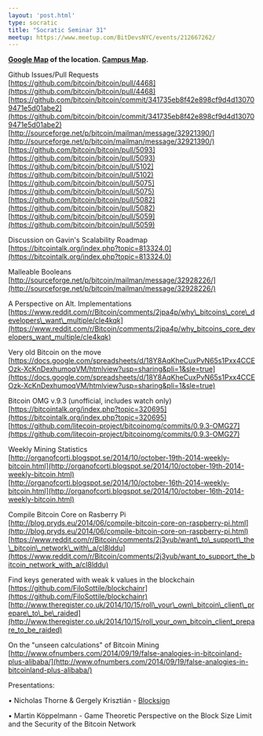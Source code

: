 ```yaml
---
layout: 'post.html'
type: socratic
title: "Socratic Seminar 31"
meetup: https://www.meetup.com/BitDevsNYC/events/212667262/
---
```


**[Google Map](https://www.google.com/maps/place/Mathematics+Hall,+2990+Broadway,+Columbia+University,+New+York,+NY+10027/@40.8094097,-73.9625163,17z/data=!4m2!3m1!1s0x89c2f63efe0e0bb9:0x78c19dc29f69ca5a) of the location. [Campus Map](http://www.columbia.edu/about_columbia/map/mathematics.html).**

Github Issues/Pull Requests  
[](https://github.com/bitcoin/bitcoin/pull/4468)[https://github.com/bitcoin/bitcoin/pull/4468](https://github.com/bitcoin/bitcoin/pull/4468)  
[](https://github.com/bitcoin/bitcoin/commit/341735eb8f42e898cf9d4d130709471e5d01abe2)[https://github.com/bitcoin/bitcoin/commit/341735eb8f42e898cf9d4d130709471e5d01abe2](https://github.com/bitcoin/bitcoin/commit/341735eb8f42e898cf9d4d130709471e5d01abe2)  
[](http://sourceforge.net/p/bitcoin/mailman/message/32921390/)[http://sourceforge.net/p/bitcoin/mailman/message/32921390/](http://sourceforge.net/p/bitcoin/mailman/message/32921390/)  
[](https://github.com/bitcoin/bitcoin/pull/5093)[https://github.com/bitcoin/bitcoin/pull/5093](https://github.com/bitcoin/bitcoin/pull/5093)  
[](https://github.com/bitcoin/bitcoin/pull/5102)[https://github.com/bitcoin/bitcoin/pull/5102](https://github.com/bitcoin/bitcoin/pull/5102)  
[](https://github.com/bitcoin/bitcoin/pull/5075)[https://github.com/bitcoin/bitcoin/pull/5075](https://github.com/bitcoin/bitcoin/pull/5075)  
[](https://github.com/bitcoin/bitcoin/pull/5082)[https://github.com/bitcoin/bitcoin/pull/5082](https://github.com/bitcoin/bitcoin/pull/5082)  
[](https://github.com/bitcoin/bitcoin/pull/5059)[https://github.com/bitcoin/bitcoin/pull/5059](https://github.com/bitcoin/bitcoin/pull/5059)

Discussion on Gavin's Scalability Roadmap  
[](https://bitcointalk.org/index.php?topic=813324.0)[https://bitcointalk.org/index.php?topic=813324.0](https://bitcointalk.org/index.php?topic=813324.0)

Malleable Booleans  
[](http://sourceforge.net/p/bitcoin/mailman/message/32928226/)[http://sourceforge.net/p/bitcoin/mailman/message/32928226/](http://sourceforge.net/p/bitcoin/mailman/message/32928226/)

A Perspective on Alt. Implementations  
[](https://www.reddit.com/r/Bitcoin/comments/2jpa4p/why_bitcoins_core_developers_want_multiple/cle4kqk)[https://www.reddit.com/r/Bitcoin/comments/2jpa4p/why\_bitcoins\_core\_developers\_want\_multiple/cle4kqk](https://www.reddit.com/r/Bitcoin/comments/2jpa4p/why_bitcoins_core_developers_want_multiple/cle4kqk)

Very old Bitcoin on the move  
[](https://docs.google.com/spreadsheets/d/18Y8AqKheCuxPvN65s1Pxx4CCEOzk-XcKnDexhumoqVM/htmlview?usp=sharing&pli=1&sle=true)[https://docs.google.com/spreadsheets/d/18Y8AqKheCuxPvN65s1Pxx4CCEOzk-XcKnDexhumoqVM/htmlview?usp=sharing&pli=1&sle=true](https://docs.google.com/spreadsheets/d/18Y8AqKheCuxPvN65s1Pxx4CCEOzk-XcKnDexhumoqVM/htmlview?usp=sharing&pli=1&sle=true)

Bitcoin OMG v.9.3 (unofficial, includes watch only)  
[](https://bitcointalk.org/index.php?topic=320695)[https://bitcointalk.org/index.php?topic=320695](https://bitcointalk.org/index.php?topic=320695)  
[](https://github.com/litecoin-project/bitcoinomg/commits/0.9.3-OMG27)[https://github.com/litecoin-project/bitcoinomg/commits/0.9.3-OMG27](https://github.com/litecoin-project/bitcoinomg/commits/0.9.3-OMG27)

Weekly Mining Statistics  
[](http://organofcorti.blogspot.se/2014/10/october-19th-2014-weekly-bitcoin.html)[http://organofcorti.blogspot.se/2014/10/october-19th-2014-weekly-bitcoin.html](http://organofcorti.blogspot.se/2014/10/october-19th-2014-weekly-bitcoin.html)  
[](http://organofcorti.blogspot.se/2014/10/october-16th-2014-weekly-bitcoin.html)[http://organofcorti.blogspot.se/2014/10/october-16th-2014-weekly-bitcoin.html](http://organofcorti.blogspot.se/2014/10/october-16th-2014-weekly-bitcoin.html)

Compile Bitcoin Core on Rasberry Pi  
[](http://blog.pryds.eu/2014/06/compile-bitcoin-core-on-raspberry-pi.html)[http://blog.pryds.eu/2014/06/compile-bitcoin-core-on-raspberry-pi.html](http://blog.pryds.eu/2014/06/compile-bitcoin-core-on-raspberry-pi.html)  
[](https://www.reddit.com/r/Bitcoin/comments/2j3yub/want_to_support_the_bitcoin_network_with_a/cl8lddu)[https://www.reddit.com/r/Bitcoin/comments/2j3yub/want\_to\_support\_the\_bitcoin\_network\_with\_a/cl8lddu](https://www.reddit.com/r/Bitcoin/comments/2j3yub/want_to_support_the_bitcoin_network_with_a/cl8lddu)

Find keys generated with weak k values in the blockchain  
[](https://github.com/FiloSottile/blockchainr)[https://github.com/FiloSottile/blockchainr](https://github.com/FiloSottile/blockchainr)  
[](http://www.theregister.co.uk/2014/10/15/roll_your_own_bitcoin_client_prepare_to_be_raided)[http://www.theregister.co.uk/2014/10/15/roll\_your\_own\_bitcoin\_client\_prepare\_to\_be\_raided](http://www.theregister.co.uk/2014/10/15/roll_your_own_bitcoin_client_prepare_to_be_raided)

On the "unseen calculations" of Bitcoin Mining  
[](http://www.ofnumbers.com/2014/09/19/false-analogies-in-bitcoinland-plus-alibaba/)[http://www.ofnumbers.com/2014/09/19/false-analogies-in-bitcoinland-plus-alibaba/](http://www.ofnumbers.com/2014/09/19/false-analogies-in-bitcoinland-plus-alibaba/)

Presentations:

• Nicholas Thorne & Gergely Krisztián - [Blocksign](https://blocksign.com/)

• Martin Köppelmann - Game Theoretic Perspective on the Block Size Limit and the Security of the Bitcoin Network
